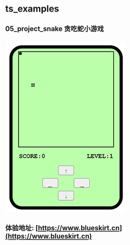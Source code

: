 # ts_examples

## 05_project_snake 贪吃蛇小游戏

## ![游戏截图](./images/snake.png)

## 体验地址: [https://www.blueskirt.cn](https://www.blueskirt.cn)
